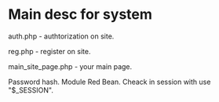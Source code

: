 # Main desc for system

auth.php - authtorization on site.

reg.php - register on site.

main_site_page.php - your main page.

Password hash. Module Red Bean. Cheack in session with use "$_SESSION".
